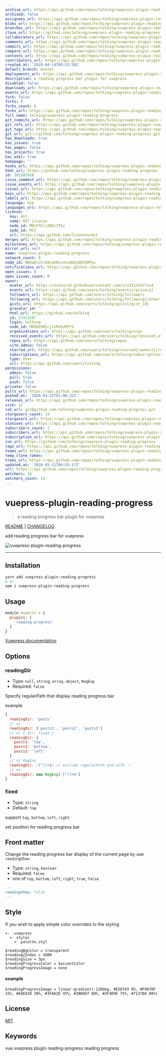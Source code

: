 ```yaml
---
archive_url: https://api.github.com/repos/tolking/vuepress-plugin-reading-progress/{archive_format}{/ref}
archived: false
assignees_url: https://api.github.com/repos/tolking/vuepress-plugin-reading-progress/assignees{/user}
blobs_url: https://api.github.com/repos/tolking/vuepress-plugin-reading-progress/git/blobs{/sha}
branches_url: https://api.github.com/repos/tolking/vuepress-plugin-reading-progress/branches{/branch}
clone_url: https://github.com/tolking/vuepress-plugin-reading-progress.git
collaborators_url: https://api.github.com/repos/tolking/vuepress-plugin-reading-progress/collaborators{/collaborator}
comments_url: https://api.github.com/repos/tolking/vuepress-plugin-reading-progress/comments{/number}
commits_url: https://api.github.com/repos/tolking/vuepress-plugin-reading-progress/commits{/sha}
compare_url: https://api.github.com/repos/tolking/vuepress-plugin-reading-progress/compare/{base}...{head}
contents_url: https://api.github.com/repos/tolking/vuepress-plugin-reading-progress/contents/{+path}
contributors_url: https://api.github.com/repos/tolking/vuepress-plugin-reading-progress/contributors
created_at: '2019-04-14T08:53:58Z'
default_branch: master
deployments_url: https://api.github.com/repos/tolking/vuepress-plugin-reading-progress/deployments
description: a reading progress bar plugin for vuepress
disabled: false
downloads_url: https://api.github.com/repos/tolking/vuepress-plugin-reading-progress/downloads
events_url: https://api.github.com/repos/tolking/vuepress-plugin-reading-progress/events
fork: false
forks: 0
forks_count: 0
forks_url: https://api.github.com/repos/tolking/vuepress-plugin-reading-progress/forks
full_name: tolking/vuepress-plugin-reading-progress
git_commits_url: https://api.github.com/repos/tolking/vuepress-plugin-reading-progress/git/commits{/sha}
git_refs_url: https://api.github.com/repos/tolking/vuepress-plugin-reading-progress/git/refs{/sha}
git_tags_url: https://api.github.com/repos/tolking/vuepress-plugin-reading-progress/git/tags{/sha}
git_url: git://github.com/tolking/vuepress-plugin-reading-progress.git
has_downloads: true
has_issues: true
has_pages: false
has_projects: true
has_wiki: true
homepage: ''
hooks_url: https://api.github.com/repos/tolking/vuepress-plugin-reading-progress/hooks
html_url: https://github.com/tolking/vuepress-plugin-reading-progress
id: 181282918
issue_comment_url: https://api.github.com/repos/tolking/vuepress-plugin-reading-progress/issues/comments{/number}
issue_events_url: https://api.github.com/repos/tolking/vuepress-plugin-reading-progress/issues/events{/number}
issues_url: https://api.github.com/repos/tolking/vuepress-plugin-reading-progress/issues{/number}
keys_url: https://api.github.com/repos/tolking/vuepress-plugin-reading-progress/keys{/key_id}
labels_url: https://api.github.com/repos/tolking/vuepress-plugin-reading-progress/labels{/name}
language: Vue
languages_url: https://api.github.com/repos/tolking/vuepress-plugin-reading-progress/languages
license:
  key: mit
  name: MIT License
  node_id: MDc6TGljZW5zZTEz
  spdx_id: MIT
  url: https://api.github.com/licenses/mit
merges_url: https://api.github.com/repos/tolking/vuepress-plugin-reading-progress/merges
milestones_url: https://api.github.com/repos/tolking/vuepress-plugin-reading-progress/milestones{/number}
mirror_url: null
name: vuepress-plugin-reading-progress
network_count: 0
node_id: MDEwOlJlcG9zaXRvcnkxODEyODI5MTg=
notifications_url: https://api.github.com/repos/tolking/vuepress-plugin-reading-progress/notifications{?since,all,participating}
open_issues: 0
open_issues_count: 0
owner:
  avatar_url: https://avatars0.githubusercontent.com/u/23313167?v=4
  events_url: https://api.github.com/users/tolking/events{/privacy}
  followers_url: https://api.github.com/users/tolking/followers
  following_url: https://api.github.com/users/tolking/following{/other_user}
  gists_url: https://api.github.com/users/tolking/gists{/gist_id}
  gravatar_id: ''
  html_url: https://github.com/tolking
  id: 23313167
  login: tolking
  node_id: MDQ6VXNlcjIzMzEzMTY3
  organizations_url: https://api.github.com/users/tolking/orgs
  received_events_url: https://api.github.com/users/tolking/received_events
  repos_url: https://api.github.com/users/tolking/repos
  site_admin: false
  starred_url: https://api.github.com/users/tolking/starred{/owner}{/repo}
  subscriptions_url: https://api.github.com/users/tolking/subscriptions
  type: User
  url: https://api.github.com/users/tolking
permissions:
  admin: false
  pull: true
  push: false
private: false
pulls_url: https://api.github.com/repos/tolking/vuepress-plugin-reading-progress/pulls{/number}
pushed_at: '2020-03-21T01:00:32Z'
releases_url: https://api.github.com/repos/tolking/vuepress-plugin-reading-progress/releases{/id}
size: 12
ssh_url: git@github.com:tolking/vuepress-plugin-reading-progress.git
stargazers_count: 14
stargazers_url: https://api.github.com/repos/tolking/vuepress-plugin-reading-progress/stargazers
statuses_url: https://api.github.com/repos/tolking/vuepress-plugin-reading-progress/statuses/{sha}
subscribers_count: 1
subscribers_url: https://api.github.com/repos/tolking/vuepress-plugin-reading-progress/subscribers
subscription_url: https://api.github.com/repos/tolking/vuepress-plugin-reading-progress/subscription
svn_url: https://github.com/tolking/vuepress-plugin-reading-progress
tags_url: https://api.github.com/repos/tolking/vuepress-plugin-reading-progress/tags
teams_url: https://api.github.com/repos/tolking/vuepress-plugin-reading-progress/teams
temp_clone_token: ''
trees_url: https://api.github.com/repos/tolking/vuepress-plugin-reading-progress/git/trees{/sha}
updated_at: '2020-03-21T00:55:17Z'
url: https://api.github.com/repos/tolking/vuepress-plugin-reading-progress
watchers: 14
watchers_count: 14
---
```


# vuepress-plugin-reading-progress

> a reading progress bar plugin for vuepress

[README](README.md) | [CHANGELOG](CHANGELOG.md)

add reading progress bar for vuepress

![vuepress-plugin-reading-progress](https://ououe.com/img/vuepress_plugin_reading_progress.gif)

---

## Installation

``` sh
yarn add vuepress-plugin-reading-progress
# or
npm i vuepress-plugin-reading-progress
```

## Usage

``` js
module.exports = {
  plugins: [
    'reading-progress'
  ]
}
```

[ Vuepress documentation](https://vuepress.vuejs.org/plugin/using-a-plugin.html)


## Options

### readingDir
- Type: `null`, `string`, `array`, `object`, `RegExp`
- Required: `false`

Specify regularPath that display reading progress bar

example
``` js
{
  readingDir: 'posts'
  // or
  readingDir: ['posts1', 'posts2', 'posts3']
  // or { dir: fixed }
  readingDir: {
    posts1: 'top',
    posts2: 'bottom',
    posts3: 'left'
  }
  // or RegExp
  readingDir: /[^/]+$/ // exclude regularPath end with `/`
  // or
  readingDir: new RegExp('[^/]+$')
}
```

### fixed
- Type: `string`
- Default: `top`

support `top`, `bottom`, `left`, `right`

set position for reading progress bar

## Front matter

Change the reading progress bar display of the current page by use `readingShow`
- Type: `string`, `boolean`
- Required: `false`
- one of `top`, `bottom`, `left`, `right`, `true`, `false`

``` md
---
readingShow: false
---
```

## Style

If you wish to apply simple color overrides to the styling

```
+- .vuepress
  +- styles
    +- palette.styl
```

``` styl
$readingBgColor = transparent
$readingZIndex = 1000
$readingSize = 3px
$readingProgressColor = $accentColor
$readingProgressImage = none
```

#### example

``` styl
$readingProgressImage = linear-gradient(-120deg, #E50743 0%, #F9870F 15%, #E8ED30 30%, #3FA62E 45%, #3BB4D7 60%, #2F4D9E 75%, #71378A 80%)
```

## License

[MIT](http://opensource.org/licenses/MIT)

## Keywords

vue vuepress plugin reading-progress reading progress
